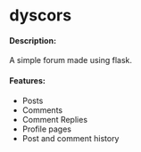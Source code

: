 # dyscors
#### Description:
A simple forum made using flask.

#### Features:
* Posts
* Comments
* Comment Replies
* Profile pages
* Post and comment history
